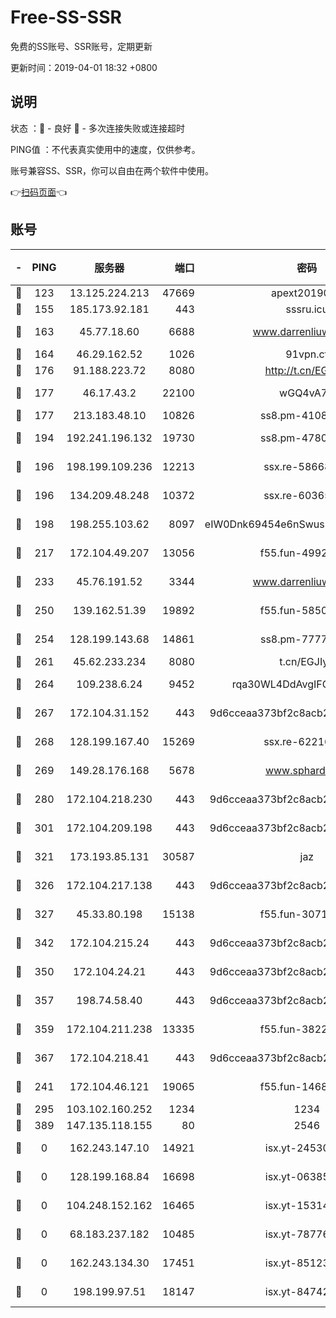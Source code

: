 # Free-SS-SSR

免费的SS账号、SSR账号，定期更新

更新时间：2019-04-01 18:32 +0800

## 说明

状态     ：🙂 - 良好 🙁 - 多次连接失败或连接超时

PING值   ：不代表真实使用中的速度，仅供参考。

账号兼容SS、SSR，你可以自由在两个软件中使用。

👉[扫码页面](https://liesauer.github.io/Free-SS-SSR/)👈

## 账号

|-|PING|服务器|端口|密码|加密方式|区域|
|:----:|:----:|:-----:|-----:|:----:|:----:|:----:|
|🙂|123|13.125.224.213|47669|apext2019001|chacha20|KR|
|🙂|155|185.173.92.181|443|sssru.icu|rc4-md5|RU|
|🙂|163|45.77.18.60|6688|www.darrenliuwei.com|aes-256-cfb|JP|
|🙂|164|46.29.162.52|1026|91vpn.cf|rc4-md5|RU|
|🙂|176|91.188.223.72|8080|http://t.cn/EGJIyrl|rc4-md5|RU|
|🙂|177|46.17.43.2|22100|wGQ4vA7D|aes-256-gcm|RU|
|🙂|177|213.183.48.10|10826|ss8.pm-41087139|rc4-md5|RU|
|🙂|194|192.241.196.132|19730|ss8.pm-47802569|aes-256-cfb|US|
|🙂|196|198.199.109.236|12213|ssx.re-58668032|aes-256-cfb|US|
|🙂|196|134.209.48.248|10372|ssx.re-60365816|aes-256-cfb|US|
|🙂|198|198.255.103.62|8097|eIW0Dnk69454e6nSwuspv9DmS201tQ0D|aes-256-cfb|US|
|🙂|217|172.104.49.207|13056|f55.fun-49921505|aes-256-cfb|SG|
|🙂|233|45.76.191.52|3344|www.darrenliuwei.com|aes-256-cfb|AU|
|🙂|250|139.162.51.39|19892|f55.fun-58509314|aes-256-cfb|SG|
|🙂|254|128.199.143.68|14861|ss8.pm-77770348|aes-256-cfb|SG|
|🙂|261|45.62.233.234|8080|t.cn/EGJIyrl|rc4-md5|CA|
|🙂|264|109.238.6.24|9452|rqa30WL4DdAvgIFG6Fs3znzTa|aes-256-cfb|FR|
|🙂|267|172.104.31.152|443|9d6cceaa373bf2c8acb22e60b6a58be6|aes-256-cfb|US|
|🙂|268|128.199.167.40|15269|ssx.re-62216229|aes-256-cfb|SG|
|🙂|269|149.28.176.168|5678|www.sphard.com|aes-256-cfb|SG|
|🙂|280|172.104.218.230|443|9d6cceaa373bf2c8acb22e60b6a58be6|aes-256-cfb|US|
|🙂|301|172.104.209.198|443|9d6cceaa373bf2c8acb22e60b6a58be6|aes-256-cfb|US|
|🙂|321|173.193.85.131|30587|jaz|aes-256-cfb|US|
|🙂|326|172.104.217.138|443|9d6cceaa373bf2c8acb22e60b6a58be6|aes-256-cfb|US|
|🙂|327|45.33.80.198|15138|f55.fun-30713241|aes-256-cfb|US|
|🙂|342|172.104.215.24|443|9d6cceaa373bf2c8acb22e60b6a58be6|aes-256-cfb|US|
|🙂|350|172.104.24.21|443|9d6cceaa373bf2c8acb22e60b6a58be6|aes-256-cfb|US|
|🙂|357|198.74.58.40|443|9d6cceaa373bf2c8acb22e60b6a58be6|aes-256-cfb|US|
|🙂|359|172.104.211.238|13335|f55.fun-38225269|aes-256-cfb|US|
|🙂|367|172.104.218.41|443|9d6cceaa373bf2c8acb22e60b6a58be6|aes-256-cfb|US|
|🙂|241|172.104.46.121|19065|f55.fun-14688385|aes-256-cfb|SG|
|🙂|295|103.102.160.252|1234|1234|rc4-md5|JP|
|🙁|389|147.135.118.155|80|2546|chacha20|US|
|🙁|0|162.243.147.10|14921|isx.yt-24530489|aes-256-cfb|US|
|🙁|0|128.199.168.84|16698|isx.yt-06385853|aes-256-cfb|SG|
|🙁|0|104.248.152.162|16465|isx.yt-15314560|aes-256-cfb|SG|
|🙁|0|68.183.237.182|10485|isx.yt-78776006|aes-256-cfb|SG|
|🙁|0|162.243.134.30|17451|isx.yt-85123284|aes-256-cfb|US|
|🙁|0|198.199.97.51|18147|isx.yt-84742242|aes-256-cfb|US|
